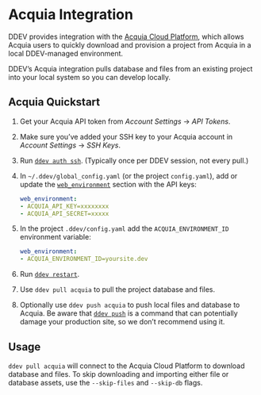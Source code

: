 # Acquia Integration

DDEV provides integration with the [Acquia Cloud Platform](https://www.acquia.com/choosing-right-acquia-cloud-platform), which allows Acquia users to quickly download and provision a project from Acquia in a local DDEV-managed environment.

DDEV’s Acquia integration pulls database and files from an existing project into your local system so you can develop locally.

## Acquia Quickstart

1. Get your Acquia API token from *Account Settings* → *API Tokens*.
2. Make sure you’ve added your SSH key to your Acquia account in *Account Settings* → *SSH Keys*.
3. Run [`ddev auth ssh`](../usage/commands.md#auth-ssh). (Typically once per DDEV session, not every pull.)
4. In `~/.ddev/global_config.yaml` (or the project `config.yaml`), add or update the [`web_environment`](../configuration/config.md#web_environment) section with the API keys:

   ```yaml
   web_environment:
   - ACQUIA_API_KEY=xxxxxxxx
   - ACQUIA_API_SECRET=xxxxx
   ```

5. In the project `.ddev/config.yaml` add the `ACQUIA_ENVIRONMENT_ID` environment variable:

   ```yaml
   web_environment:
   - ACQUIA_ENVIRONMENT_ID=yoursite.dev
   ```

6. Run [`ddev restart`](../usage/commands.md#restart).
7. Use `ddev pull acquia` to pull the project database and files.
8. Optionally use `ddev push acquia` to push local files and database to Acquia. Be aware that [`ddev push`](../usage/commands.md#push) is a command that can potentially damage your production site, so we don’t recommend using it.

## Usage

`ddev pull acquia` will connect to the Acquia Cloud Platform to download database and files. To skip downloading and importing either file or database assets, use the `--skip-files` and `--skip-db` flags.

